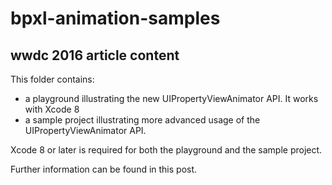 # bpxl-animation-samples

## wwdc 2016 article content
This folder contains:
* a playground illustrating the new UIPropertyViewAnimator API. It works with Xcode 8
* a sample project illustrating more advanced usage of the UIPropertyViewAnimator API. 

Xcode 8 or later is required for both the playground and the sample project.

Further information can be found in this post.
